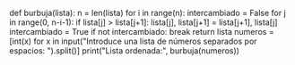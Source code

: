 def burbuja(lista):
    n = len(lista)
    for i in range(n):
        intercambiado = False
        for j in range(0, n-i-1):
            if lista[j] > lista[j+1]:
                lista[j], lista[j+1] = lista[j+1], lista[j]
                intercambiado = True
        if not intercambiado:
            break
    return lista
numeros = [int(x) for x in input("Introduce una lista de números separados por espacios: ").split()]
print("Lista ordenada:", burbuja(numeros))
